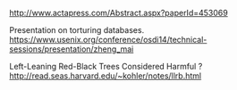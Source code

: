 http://www.actapress.com/Abstract.aspx?paperId=453069

Presentation on torturing databases.
https://www.usenix.org/conference/osdi14/technical-sessions/presentation/zheng_mai

Left-Leaning Red-Black Trees Considered Harmful ?
http://read.seas.harvard.edu/~kohler/notes/llrb.html
